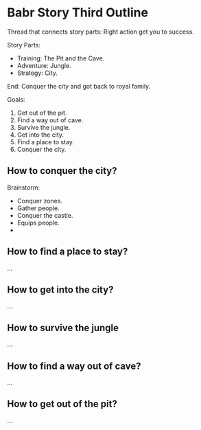
# Babr Story Third Outline

Thread that connects story parts:
Right action get you to success.

Story Parts:

- Training: The Pit and the Cave.
- Adventure: Jungle.
- Strategy: City.

End:
Conquer the city
and got back to royal family.

Goals:

1. Get out of the pit.
2. Find a way out of cave.
3. Survive the jungle.
4. Get into the city.
5. Find a place to stay.
6. Conquer the city.

## How to conquer the city?

Brainstorm:

- Conquer zones.
- Gather people.
- Conquer the castle.
- Equips people.
- 

## How to find a place to stay?

...

## How to get into the city?

...

## How to survive the jungle

...

## How to find a way out of cave?

...

## How to get out of the pit?

...
